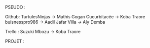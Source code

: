 PSEUDO :

Github:
TurtulesNinjas -> Mathis Gogan 
Cucurbitacée -> Koba Traore
buisnesspro986 -> Aadil Jafar
Villa -> Aly Demba

Trello :
Suzuki Mbozu -> Koba Traore


PROJET :

